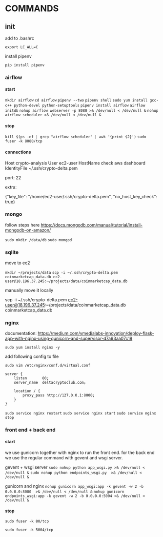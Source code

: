 # COMMANDS

## init

add to .bashrc

`export LC_ALL=C`

install pipenv

`pip install pipenv`

### airflow

#### start
`mkdir airflow`
`cd airflow`
`pipenv --two`
`pipenv shell`
`sudo yum install gcc-c++ python-devel python-setuptools`
`pipenv install airflow`
`airflow initdb`
`nohup airflow webserver -p 8080 >& /dev/null < /dev/null &`
`nohup airflow scheduler >& /dev/null < /dev/null &`

#### stop

`kill $(ps -ef | grep "airflow scheduler" | awk '{print $2}')`
`sudo fuser -k 8080/tcp`


#### connections

Host crypto-analysis
  User ec2-user
  HostName check aws dashboard
  IdentityFile ~/.ssh/crypto-delta.pem

port: 22

extra:

{"key_file": "/home/ec2-user/.ssh/crypto-delta.pem", "no_host_key_check": true}

### mongo

follow steps here https://docs.mongodb.com/manual/tutorial/install-mongodb-on-amazon/


`sudo mkdir /data/db`
`sudo mongod`

### sqlite

move to ec2

`mkdir ~/projects/data`
`scp -i ~/.ssh/crypto-delta.pem coinmarketcap_data.db ec2-user@18.196.37.245:~/projects/data/coinmarketcap_data.db`

manually move it locally 

scp -i ~/.ssh/crypto-delta.pem ec2-user@18.196.37.245:~/projects/data/coinmarketcap_data.db coinmarketcap_data.db

### nginx

documentation: https://medium.com/ymedialabs-innovation/deploy-flask-app-with-nginx-using-gunicorn-and-supervisor-d7a93aa07c18

`sudo yum install nginx -y`

add following config to file

`sudo vim /etc/nginx/conf.d/virtual.conf`

```
server {
    listen       80;
    server_name  deltacryptoclub.com;

    location / {
        proxy_pass http://127.0.0.1:8000;
    }
}
```

`sudo service nginx restart`
`sudo service nginx start`
`sudo service nginx stop`

### front end + back end

#### start

we use gunicorn together with nginx to run the front end.
for the back end we use the regular command with gevent and wsgi server.

gevent + wsgi server
`sudo nohup python app_wsgi.py >& /dev/null < /dev/null &`
`sudo nohup python endpoints_wsgi.py  >& /dev/null < /dev/null &`

gunicorn and nginx
`nohup gunicorn app_wsgi:app -k gevent -w 2 -b 0.0.0.0:8000  >& /dev/null < /dev/null &`
`nohup gunicorn endpoints_wsgi:app -k gevent -w 2 -b 0.0.0.0:5004 >& /dev/null < /dev/null &`

#### stop
`sudo fuser -k 80/tcp`

`sudo fuser -k 5004/tcp`




